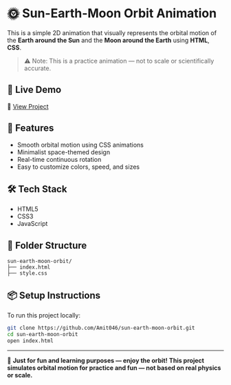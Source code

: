 
# 🌞 Sun-Earth-Moon Orbit Animation

This is a simple 2D animation that visually represents the orbital motion of the **Earth around the Sun** and the **Moon around the Earth** using **HTML**, **CSS**.

> ⚠️ Note: This is a practice animation — not to scale or scientifically accurate.

## 🚀 Live Demo
🔗 [View Project](https://amit046.github.io/sun-earth-moon-orbit/)

## 🎨 Features

- Smooth orbital motion using CSS animations
- Minimalist space-themed design
- Real-time continuous rotation
- Easy to customize colors, speed, and sizes

## 🛠️ Tech Stack

- HTML5
- CSS3
- JavaScript

## 📁 Folder Structure

```
sun-earth-moon-orbit/
├── index.html
├── style.css
```

## 📦 Setup Instructions

To run this project locally:

```bash
git clone https://github.com/Amit046/sun-earth-moon-orbit.git
cd sun-earth-moon-orbit
open index.html
```

---

🎯 **Just for fun and learning purposes — enjoy the orbit!**
**This project simulates orbital motion for practice and fun — not based on real physics or scale.**
